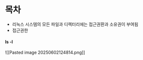# 목차


- 리눅스 시스템의 모든 파일과 디렉터리에는 접근권환과 소유권이 부여됨
- 접근권한
#### ls -l
![[Pasted image 20250602124814.png]]
